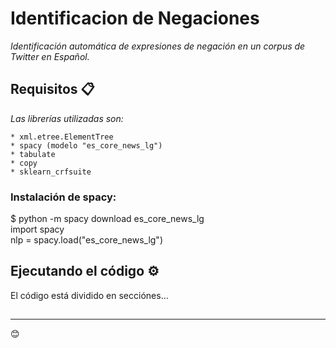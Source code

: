 # Identificacion de Negaciones

_Identificación automática de expresiones de negación en un corpus de Twitter en Español._

## Requisitos 📋

_Las librerías utilizadas son:_

```
* xml.etree.ElementTree
* spacy (modelo "es_core_news_lg")
* tabulate
* copy
* sklearn_crfsuite
```
### Instalación de spacy: 

$ python -m spacy download es_core_news_lg  
import spacy  
nlp = spacy.load("es_core_news_lg")

## Ejecutando el código ⚙️

El código está dividido en secciónes...
## 

---
😊
